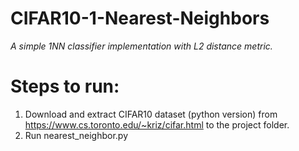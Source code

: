 # CIFAR10-1-Nearest-Neighbors

_A simple 1NN classifier implementation with L2 distance metric._

# Steps to run:

1. Download and extract CIFAR10 dataset (python version) from https://www.cs.toronto.edu/~kriz/cifar.html to the project folder.
2. Run nearest_neighbor.py
